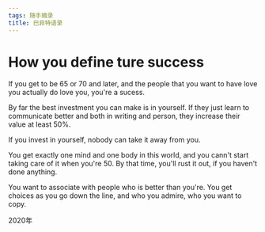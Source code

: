 ```yaml
---
tags: 随手摘录
title: 巴菲特语录
---
```


# How you define ture success

If you get to be 65 or 70 and later, and the people that you want to have love you actually do love you, you're a sucess.

By far the best investment you can make is in yourself. If they just learn to communicate better and both in writing and person, they increase their value at least 50%.

If you invest in yourself, nobody can take it away from you.

You get exactly one mind and one body in this world, and you cann't start taking care of it when you're 50. By that time, you'll rust it out, if you haven't done anything.

You want to associate with people who is better than you're. You get choices as
you go down the line, and who you admire, who you want to copy.

2020年





